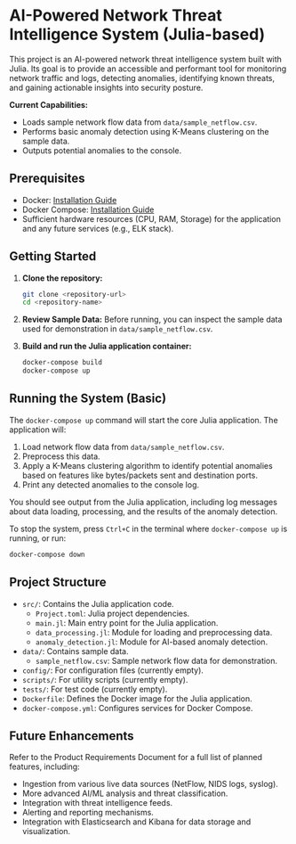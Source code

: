 # AI-Powered Network Threat Intelligence System (Julia-based)

This project is an AI-powered network threat intelligence system built with Julia.
Its goal is to provide an accessible and performant tool for monitoring network
traffic and logs, detecting anomalies, identifying known threats, and gaining
actionable insights into security posture.

**Current Capabilities:**
*   Loads sample network flow data from `data/sample_netflow.csv`.
*   Performs basic anomaly detection using K-Means clustering on the sample data.
*   Outputs potential anomalies to the console.

## Prerequisites

*   Docker: [Installation Guide](https://docs.docker.com/engine/install/)
*   Docker Compose: [Installation Guide](https://docs.docker.com/compose/install/)
*   Sufficient hardware resources (CPU, RAM, Storage) for the application and any future services (e.g., ELK stack).

## Getting Started

1.  **Clone the repository:**
    ```bash
    git clone <repository-url>
    cd <repository-name>
    ```

2.  **Review Sample Data:**
    Before running, you can inspect the sample data used for demonstration in `data/sample_netflow.csv`.

3.  **Build and run the Julia application container:**
    ```bash
    docker-compose build
    docker-compose up
    ```

## Running the System (Basic)

The `docker-compose up` command will start the core Julia application.
The application will:
1.  Load network flow data from `data/sample_netflow.csv`.
2.  Preprocess this data.
3.  Apply a K-Means clustering algorithm to identify potential anomalies based on features like bytes/packets sent and destination ports.
4.  Print any detected anomalies to the console log.

You should see output from the Julia application, including log messages about data loading, processing, and the results of the anomaly detection.

To stop the system, press `Ctrl+C` in the terminal where `docker-compose up` is running, or run:
```bash
docker-compose down
```

## Project Structure

*   `src/`: Contains the Julia application code.
    *   `Project.toml`: Julia project dependencies.
    *   `main.jl`: Main entry point for the Julia application.
    *   `data_processing.jl`: Module for loading and preprocessing data.
    *   `anomaly_detection.jl`: Module for AI-based anomaly detection.
*   `data/`: Contains sample data.
    *   `sample_netflow.csv`: Sample network flow data for demonstration.
*   `config/`: For configuration files (currently empty).
*   `scripts/`: For utility scripts (currently empty).
*   `tests/`: For test code (currently empty).
*   `Dockerfile`: Defines the Docker image for the Julia application.
*   `docker-compose.yml`: Configures services for Docker Compose.

## Future Enhancements

Refer to the Product Requirements Document for a full list of planned features, including:
*   Ingestion from various live data sources (NetFlow, NIDS logs, syslog).
*   More advanced AI/ML analysis and threat classification.
*   Integration with threat intelligence feeds.
*   Alerting and reporting mechanisms.
*   Integration with Elasticsearch and Kibana for data storage and visualization.